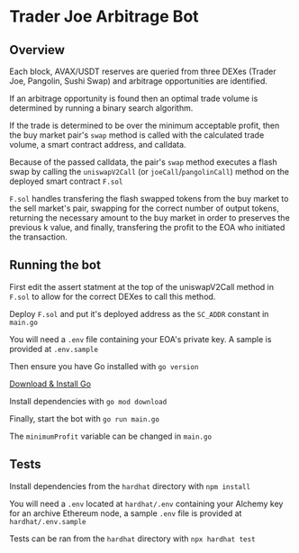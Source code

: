 # Trader Joe Arbitrage Bot

## Overview
Each block, AVAX/USDT reserves are queried from three DEXes (Trader Joe, Pangolin, Sushi Swap) and arbitrage opportunities are identified.

If an arbitrage opportunity is found then an optimal trade volume is determined by running a binary search algorithm.

If the trade is determined to be over the minimum acceptable profit, then the buy market pair's `swap` method is called with the calculated trade volume, a smart contract address, and calldata. 

Because of the passed calldata, the pair's `swap` method executes a flash swap by calling the `uniswapV2Call` (or `joeCall`/`pangolinCall`) method on the deployed smart contract `F.sol`

`F.sol` handles transfering the flash swapped tokens from the buy market to the sell market's pair, swapping for the correct number of output tokens, returning the necessary amount to the buy market in order to preserves the previous k value, and finally, transfering the profit to the EOA who initiated the transaction.

## Running the bot

First edit the assert statment at the top of the uniswapV2Call method in `F.sol` to allow for the correct DEXes to call this method.

Deploy `F.sol` and put it's deployed address as the `SC_ADDR` constant in `main.go`

You will need a `.env` file containing your EOA's private key. A sample is provided at `.env.sample`

Then ensure you have Go installed with `go version`

[Download & Install Go](https://go.dev/doc/install)

Install dependencies with `go mod download`

Finally, start the bot with `go run main.go`

The `minimumProfit` variable can be changed in `main.go`

## Tests

Install dependencies from the `hardhat` directory with `npm install`

You will need a `.env` located at `hardhat/.env` containing your Alchemy key for an archive Ethereum node, a sample `.env` file is provided at `hardhat/.env.sample`

Tests can be ran from the `hardhat` directory with `npx hardhat test`

